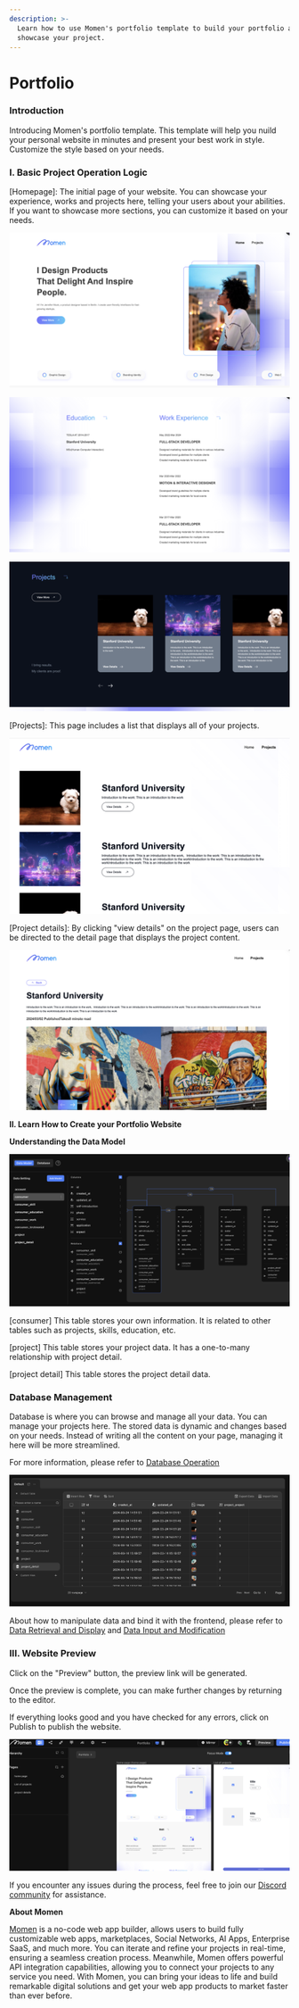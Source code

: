 ```yaml
---
description: >-
  Learn how to use Momen's portfolio template to build your portfolio and
  showcase your project.
---
```


# Portfolio

### **Introduction**

Introducing Momen's portfolio template. This template will help you nuild your personal website in minutes and present your best work in style. Customize the style based on your needs.

### **I. Basic Project Operation Logic**

\[Homepage]: The initial page of your website. You can showcase your experience, works and projects here, telling your users about your abilities. If you want to showcase more sections, you can customize it based on your needs.

![](<../.gitbook/assets/0 (19).png>)

![](<../.gitbook/assets/1 (19).png>)

![](<../.gitbook/assets/2 (16).png>)

\[Projects]: This page includes a list that displays all of your projects.

![](<../.gitbook/assets/3 (11).png>)

\[Project details]: By clicking "view details" on the project page, users can be directed to the detail page that displays the project content.

![](<../.gitbook/assets/4 (11).png>)

**II. Learn How to Create your Portfolio Website**

**Understanding the Data Model**

![](<../.gitbook/assets/5 (6).png>)

\[consumer] This table stores your own information. It is related to other tables such as projects, skills, education, etc.

\[project] This table stores your project data. It has a one-to-many relationship with project detail.

\[project detail] This table stores the project detail data.

### **Database Management**

Database is where you can browse and manage all your data. You can manage your projects here. The stored data is dynamic and changes based on your needs. Instead of writing all the content on your page, managing it here will be more streamlined.

For more information, please refer to [Database Operation](https://docs.momen.app/data/database/database-operation)

![](<../.gitbook/assets/6 (6).png>)

About how to manipulate data and bind it with the frontend, please refer to [Data Retrieval and Display](https://docs.momen.app/data/data-overview/data-retrieval-and-display) and [Data Input and Modification](https://docs.momen.app/data/data-overview/data-input-and-modification)



### **III. Website Preview**

Click on the "Preview" button, the preview link will be generated.

Once the preview is complete, you can make further changes by returning to the editor.

If everything looks good and you have checked for any errors, click on Publish to publish the website.

![](<../.gitbook/assets/7 (4).png>)

If you encounter any issues during the process, feel free to join our [Discord community](https://discord.com/invite/UCyhySSXfz.) for assistance.

**About Momen**

[Momen](https://momen.app/?channel=blog-about) is a no-code web app builder, allows users to build fully customizable web apps, marketplaces, Social Networks, AI Apps, Enterprise SaaS, and much more. You can iterate and refine your projects in real-time, ensuring a seamless creation process. Meanwhile, Momen offers powerful API integration capabilities, allowing you to connect your projects to any service you need. With Momen, you can bring your ideas to life and build remarkable digital solutions and get your web app products to market faster than ever before.
